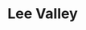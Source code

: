 ---
facebook: https://facebook.com/LeeValleyTools
logohandle: leevalley
pinterest: http://pinterest.com/leevalleytools
sort: leevalley
title: Lee Valley
twitter: https://x.com/leevalleytools
website: http://www.leevalley.com/
youtube: http://youtube.com/LeeValleyTools
---